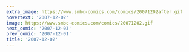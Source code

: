 ```yaml
---
extra_image: https://www.smbc-comics.com/comics/20071202after.gif
hovertext: '2007-12-02'
image: https://www.smbc-comics.com/comics/20071202.gif
next_comic: '2007-12-03'
prev_comic: '2007-12-01'
title: '2007-12-02'
---
```


